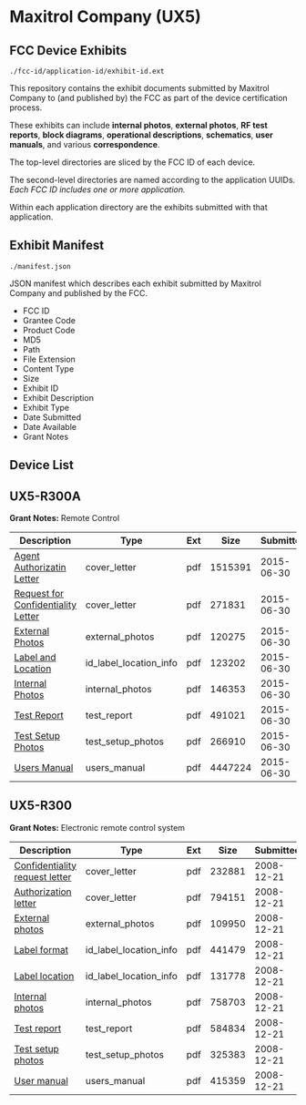 # Maxitrol Company (UX5)
## FCC Device Exhibits

```
./fcc-id/application-id/exhibit-id.ext
```

This repository contains the exhibit documents submitted by Maxitrol Company to (and published by) the FCC as part of the device certification process.

These exhibits can include **internal photos**, **external photos**, **RF test reports**, **block diagrams**, **operational descriptions**, **schematics**, **user manuals**, and various **correspondence**.

The top-level directories are sliced by the FCC ID of each device.

The second-level directories are named according to the application UUIDs. *Each FCC ID includes one or more application.*

Within each application directory are the exhibits submitted with that application. 

## Exhibit Manifest

```
./manifest.json
```

JSON manifest which describes each exhibit submitted by Maxitrol Company and published by the FCC.

- FCC ID
- Grantee Code
- Product Code
- MD5
- Path
- File Extension
- Content Type
- Size
- Exhibit ID
- Exhibit Description
- Exhibit Type
- Date Submitted
- Date Available
- Grant Notes

## Device List
## UX5-R300A
**Grant Notes:** Remote Control

| Description | Type | Ext | Size | Submitted | Available |
| ----------- | ---- | --- | ---- | --------- | --------- |
| [Agent Authorizatin Letter](UX5-R300A/ac55d8e73f8a710d090fc69dfc22376f/2606017.pdf) | cover_letter | pdf | 1515391 | 2015-06-30 | 2015-07-01 |
| [Request for Confidentiality Letter](UX5-R300A/ac55d8e73f8a710d090fc69dfc22376f/2606018.pdf) | cover_letter | pdf | 271831 | 2015-06-30 | 2015-07-01 |
| [External Photos](UX5-R300A/ac55d8e73f8a710d090fc69dfc22376f/2663248.pdf) | external_photos | pdf | 120275 | 2015-06-30 | 2015-12-27 |
| [Label and Location](UX5-R300A/ac55d8e73f8a710d090fc69dfc22376f/2663253.pdf) | id_label_location_info | pdf | 123202 | 2015-06-30 | 2015-07-01 |
| [Internal Photos](UX5-R300A/ac55d8e73f8a710d090fc69dfc22376f/2663249.pdf) | internal_photos | pdf | 146353 | 2015-06-30 | 2015-12-27 |
| [Test Report](UX5-R300A/ac55d8e73f8a710d090fc69dfc22376f/2663252.pdf) | test_report | pdf | 491021 | 2015-06-30 | 2015-07-01 |
| [Test Setup Photos](UX5-R300A/ac55d8e73f8a710d090fc69dfc22376f/2663250.pdf) | test_setup_photos | pdf | 266910 | 2015-06-30 | 2015-12-27 |
| [Users Manual](UX5-R300A/ac55d8e73f8a710d090fc69dfc22376f/2663251.pdf) | users_manual | pdf | 4447224 | 2015-06-30 | 2015-12-27 |
## UX5-R300
**Grant Notes:** Electronic remote control system

| Description | Type | Ext | Size | Submitted | Available |
| ----------- | ---- | --- | ---- | --------- | --------- |
| [Confidentiality request letter](UX5-R300/7c5ef5a5a1aa923178a23f95a7707971/1047638.pdf) | cover_letter | pdf | 232881 | 2008-12-21 | 2008-12-21 |
| [Authorization letter](UX5-R300/7c5ef5a5a1aa923178a23f95a7707971/1047639.pdf) | cover_letter | pdf | 794151 | 2008-12-21 | 2008-12-21 |
| [External photos](UX5-R300/7c5ef5a5a1aa923178a23f95a7707971/1047637.pdf) | external_photos | pdf | 109950 | 2008-12-21 | 2008-12-21 |
| [Label format](UX5-R300/7c5ef5a5a1aa923178a23f95a7707971/1047635.pdf) | id_label_location_info | pdf | 441479 | 2008-12-21 | 2008-12-21 |
| [Label location](UX5-R300/7c5ef5a5a1aa923178a23f95a7707971/1047636.pdf) | id_label_location_info | pdf | 131778 | 2008-12-21 | 2008-12-21 |
| [Internal photos](UX5-R300/7c5ef5a5a1aa923178a23f95a7707971/1047634.pdf) | internal_photos | pdf | 758703 | 2008-12-21 | 2008-12-21 |
| [Test report](UX5-R300/7c5ef5a5a1aa923178a23f95a7707971/1047632.pdf) | test_report | pdf | 584834 | 2008-12-21 | 2008-12-21 |
| [Test setup photos](UX5-R300/7c5ef5a5a1aa923178a23f95a7707971/1047630.pdf) | test_setup_photos | pdf | 325383 | 2008-12-21 | 2008-12-21 |
| [User manual](UX5-R300/7c5ef5a5a1aa923178a23f95a7707971/1047629.pdf) | users_manual | pdf | 415359 | 2008-12-21 | 2008-12-21 |

